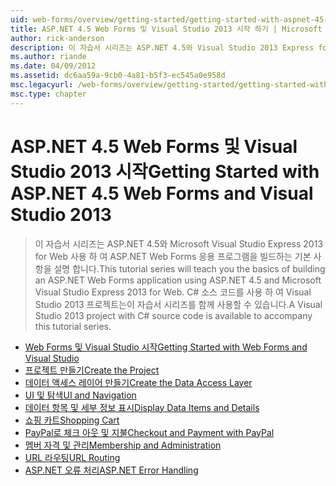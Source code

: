 ```yaml
---
uid: web-forms/overview/getting-started/getting-started-with-aspnet-45-web-forms/index
title: ASP.NET 4.5 Web Forms 및 Visual Studio 2013 시작 하기 | Microsoft Docs
author: rick-anderson
description: 이 자습서 시리즈는 ASP.NET 4.5와 Visual Studio 2013 Express for Web 사용 하 여 ASP.NET Web Forms 응용 프로그램을 빌드하는 기본 사항을 설명 합니다. 고...
ms.author: riande
ms.date: 04/09/2012
ms.assetid: dc6aa59a-9cb0-4a81-b5f3-ec545a0e958d
msc.legacyurl: /web-forms/overview/getting-started/getting-started-with-aspnet-45-web-forms
msc.type: chapter
---
```

<a name="getting-started-with-aspnet-45-web-forms-and-visual-studio-2013"></a><span data-ttu-id="60b7e-104">ASP.NET 4.5 Web Forms 및 Visual Studio 2013 시작</span><span class="sxs-lookup"><span data-stu-id="60b7e-104">Getting Started with ASP.NET 4.5 Web Forms and Visual Studio 2013</span></span>
====================
> <span data-ttu-id="60b7e-105">이 자습서 시리즈는 ASP.NET 4.5와 Microsoft Visual Studio Express 2013 for Web 사용 하 여 ASP.NET Web Forms 응용 프로그램을 빌드하는 기본 사항을 설명 합니다.</span><span class="sxs-lookup"><span data-stu-id="60b7e-105">This tutorial series will teach you the basics of building an ASP.NET Web Forms application using ASP.NET 4.5 and Microsoft Visual Studio Express 2013 for Web.</span></span> <span data-ttu-id="60b7e-106">C# 소스 코드를 사용 하 여 Visual Studio 2013 프로젝트는이 자습서 시리즈를 함께 사용할 수 있습니다.</span><span class="sxs-lookup"><span data-stu-id="60b7e-106">A Visual Studio 2013 project with C# source code is available to accompany this tutorial series.</span></span>


- [<span data-ttu-id="60b7e-107">Web Forms 및 Visual Studio 시작</span><span class="sxs-lookup"><span data-stu-id="60b7e-107">Getting Started with Web Forms and Visual Studio</span></span>](introduction-and-overview.md)
- [<span data-ttu-id="60b7e-108">프로젝트 만들기</span><span class="sxs-lookup"><span data-stu-id="60b7e-108">Create the Project</span></span>](create-the-project.md)
- [<span data-ttu-id="60b7e-109">데이터 액세스 레이어 만들기</span><span class="sxs-lookup"><span data-stu-id="60b7e-109">Create the Data Access Layer</span></span>](create_the_data_access_layer.md)
- [<span data-ttu-id="60b7e-110">UI 및 탐색</span><span class="sxs-lookup"><span data-stu-id="60b7e-110">UI and Navigation</span></span>](ui_and_navigation.md)
- [<span data-ttu-id="60b7e-111">데이터 항목 및 세부 정보 표시</span><span class="sxs-lookup"><span data-stu-id="60b7e-111">Display Data Items and Details</span></span>](display_data_items_and_details.md)
- [<span data-ttu-id="60b7e-112">쇼핑 카트</span><span class="sxs-lookup"><span data-stu-id="60b7e-112">Shopping Cart</span></span>](shopping-cart.md)
- [<span data-ttu-id="60b7e-113">PayPal로 체크 아웃 및 지불</span><span class="sxs-lookup"><span data-stu-id="60b7e-113">Checkout and Payment with PayPal</span></span>](checkout-and-payment-with-paypal.md)
- [<span data-ttu-id="60b7e-114">멤버 자격 및 관리</span><span class="sxs-lookup"><span data-stu-id="60b7e-114">Membership and Administration</span></span>](membership-and-administration.md)
- [<span data-ttu-id="60b7e-115">URL 라우팅</span><span class="sxs-lookup"><span data-stu-id="60b7e-115">URL Routing</span></span>](url-routing.md)
- [<span data-ttu-id="60b7e-116">ASP.NET 오류 처리</span><span class="sxs-lookup"><span data-stu-id="60b7e-116">ASP.NET Error Handling</span></span>](aspnet-error-handling.md)
